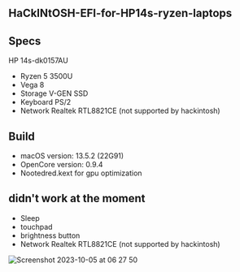 ## HaCkINtOSH-EFI-for-HP14s-ryzen-laptops
## Specs
HP 14s-dk0157AU
- Ryzen 5 3500U
- Vega 8
- Storage V-GEN SSD
- Keyboard PS/2
- Network Realtek RTL8821CE (not supported by hackintosh)

## Build
- macOS version: 13.5.2 (22G91)
- OpenCore version: 0.9.4
- Nootedred.kext for gpu optimization

## didn't work at the moment
- Sleep
- touchpad
- brightness button
- Network Realtek RTL8821CE (not supported by hackintosh)

![Screenshot 2023-10-05 at 06 27 50](https://github.com/Fitriawan-Arya-N/EFI-for-HP14s-ryzen-laptops/assets/76588831/37786c54-3777-412d-9edc-7b485f7ddc08)

